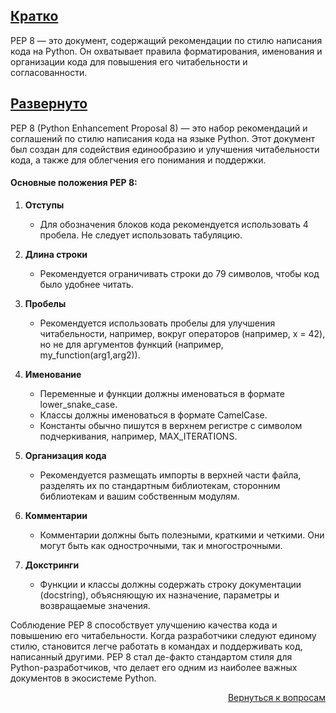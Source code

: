 ## <u>Кратко</u>

PEP 8 — это документ, содержащий рекомендации по стилю написания кода на Python. Он охватывает правила форматирования,
именования и организации кода для повышения его читабельности и согласованности.

## <u>Развернуто</u>

PEP 8 (Python Enhancement Proposal 8) — это набор рекомендаций и соглашений по стилю написания кода на языке Python.
Этот документ был создан для содействия единообразию и улучшения читабельности кода, а также для облегчения его
понимания и поддержки.

#### Основные положения PEP 8:

1. **Отступы**
    - Для обозначения блоков кода рекомендуется использовать 4 пробела. Не следует использовать табуляцию.

2. **Длина строки**
    - Рекомендуется ограничивать строки до 79 символов, чтобы код было удобнее читать.

3. **Пробелы**
    - Рекомендуется использовать пробелы для улучшения читабельности, например, вокруг операторов (например, x = 42), но
      не для аргументов функций (например, my_function(arg1,arg2)).

4. **Именование**
    - Переменные и функции должны именоваться в формате lower_snake_case.
    - Классы должны именоваться в формате CamelCase.
    - Константы обычно пишутся в верхнем регистре с символом подчеркивания, например, MAX_ITERATIONS.

5. **Организация кода**
    - Рекомендуется размещать импорты в верхней части файла, разделять их по стандартным библиотекам, сторонним
      библиотекам и вашим собственным модулям.

6. **Комментарии**
    - Комментарии должны быть полезными, краткими и четкими. Они могут быть как однострочными, так и многострочными.

7. **Докстринги**
    - Функции и классы должны содержать строку документации (docstring), объясняющую их назначение, параметры и
      возвращаемые значения.

Соблюдение PEP 8 способствует улучшению качества кода и повышению его читабельности. Когда разработчики следуют единому
стилю, становится легче работать в командах и поддерживать код, написанный другими. PEP 8 стал де-факто стандартом
стиля для Python-разработчиков, что делает его одним из наиболее важных документов в экосистеме Python.

<div align="right">

[Вернуться к вопросам](../Вопросы.md)

</div>
